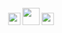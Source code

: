 <img height=25 src=https://user-images.githubusercontent.com/66647171/235550634-55bb9fdb-1f60-4db1-8ffc-8e7e13e3f4ec.gif /> <!-- Pikachu -->
<img height=35 src=https://user-images.githubusercontent.com/66647171/235550825-30f4510d-c9a8-4e07-a3fe-9a3a7cccc091.gif /> <!-- Zelda -->
<img height=25 src=https://user-images.githubusercontent.com/66647171/235550972-a365d921-5880-4f1c-bf9d-57a551b4e29c.gif /> <!-- Kirby -->

